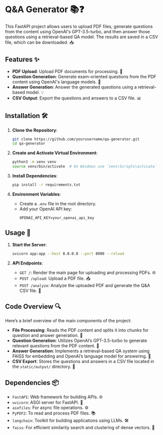 # Q&A Generator 📚❓

This FastAPI project allows users to upload PDF files, generate questions from the content using OpenAI's GPT-3.5-turbo, and then answer those questions using a retrieval-based QA model. The results are saved in a CSV file, which can be downloaded. 📥

## Features ✨

- **PDF Upload**: Upload PDF documents for processing. 📄
- **Question Generation**: Generate exam-oriented questions from the PDF content using OpenAI's language models. 📝
- **Answer Generation**: Answer the generated questions using a retrieval-based model. 💡
- **CSV Output**: Export the questions and answers to a CSV file. 📊

## Installation 🛠️

1. **Clone the Repository**:
   ```bash
   git clone https://github.com/yourusername/qa-generator.git
   cd qa-generator
   ```

2. **Create and Activate Virtual Environment**:
   ```bash
   python3 -m venv venv
   source venv/bin/activate  # On Windows use `venv\Scripts\activate`
   ```

3. **Install Dependencies**:
   ```bash
   pip install -r requirements.txt
   ```

4. **Environment Variables**:
   - Create a `.env` file in the root directory.
   - Add your OpenAI API key:
     ```
     OPENAI_API_KEY=your_openai_api_key
     ```

## Usage 🚀

1. **Start the Server**:
   ```bash
   uvicorn app:app --host 0.0.0.0 --port 8000 --reload
   ```

2. **API Endpoints**:
   - `GET /`: Render the main page for uploading and processing PDFs. 🌐
   - `POST /upload`: Upload a PDF file. 📤
   - `POST /analyze`: Analyze the uploaded PDF and generate the Q&A CSV file. 🧐

## Code Overview 🔍

Here’s a brief overview of the main components of the project:

- **File Processing**: Reads the PDF content and splits it into chunks for question and answer generation. 🔨
- **Question Generation**: Utilizes OpenAI’s GPT-3.5-turbo to generate relevant questions from the PDF content. 🤖
- **Answer Generation**: Implements a retrieval-based QA system using FAISS for embedding and OpenAI’s language model for answering. 💬
- **CSV Export**: Stores the questions and answers in a CSV file located in the `static/output/` directory. 📂

## Dependencies 📦

- `FastAPI`: Web framework for building APIs. 🌐
- `uvicorn`: ASGI server for FastAPI. 🚀
- `aiofiles`: For async file operations. ⚙️
- `PyPDF2`: To read and process PDF files. 📚
- `langchain`: Toolkit for building applications using LLMs. 🛠️
- `faiss`: For efficient similarity search and clustering of dense vectors. 🧠
